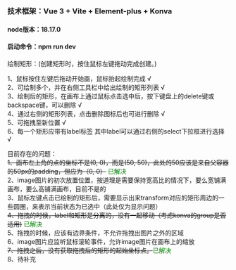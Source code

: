 ### 技术框架：Vue 3 + Vite + Element-plus + Konva 
#### node版本：18.17.0  
#### 启动命令：npm run dev

绘制矩形：(创建矩形时，按住鼠标左键拖动完成创建。)

1、鼠标按住左键后拖动开始画，鼠标抬起绘制完成 √  
2、可绘制多个，并在右侧工具栏中给出绘制的矩形列表 √  
3、绘制后的矩形，在画布上通过鼠标点击选中后，按下键盘上的delete键或backspace键，可以删除 √  
4、通过右侧的矩形列表，点击删除图标后也可进行删除 √  
5、可拖拽至新位置 √  
6、每一个矩形应带有label标签 其中label可以通过右侧的select下拉框进行选择 √

目前存在的问题：  
~~1、画布左上角的点的坐标不是(0, 0)，而是(50, 50)，此处的50应该是来自父容器的50px的padding，但应为（0, 0）~~ <font color=#008000>已解决</font>   
2、image图片的初次放置位置，按道理是需要保持宽高比的情况下，要么宽铺满画布，要么高铺满画布，目前不是的  
3、鼠标左键点击已绘制的矩形后，需要显示出来transform对应的矩形周边的一些圆圈，来表示当前状态为已选中（此处仅为显示问题）  
~~4、拖拽的时候，label和矩形是分离的，没有一起移动（考虑konva的group是否适用)~~ <font color=#008000>已解决</font>  
5、拖拽的时候，应该有边界条件，不允许拖拽出图片之外的区域  
6、image图片应监听鼠标滚轮事件，允许image图片在画布上的缩放  
~~7、拖拽之后，没有获取拖拽后的矩形的起始坐标点。~~<font color=#008000>已解决</font>  
8、待补充